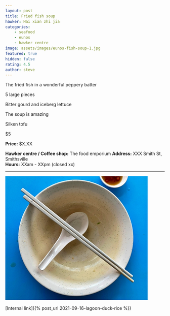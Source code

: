 ```yaml
---
layout: post
title: Fried fish soup
hawker: Hai xian zhi jia
categories: 
    - seafood
    - eunos
    - hawker centre
image: assets/images/eunos-fish-soup-1.jpg
featured: true
hidden: false
rating: 4.5
author: steve
---
```


The fried fish in a wonderful peppery batter

5 large pieces

Bitter gourd and iceberg lettuce

The soup is amazing 

Silken tofu 

$5

**Price:** $X.XX  

**Hawker centre / Coffee shop:** The food emporium
**Address:** XXX Smith St, Smithsville  
**Hours:** XXam - XXpm (closed xx)  

***  

![Alt text](/assets/images/eunos-fish-soup-2.jpg "description text")

[Internal link]({% post_url 2021-09-16-lagoon-duck-rice %})